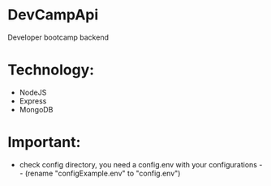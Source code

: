 # DevCampApi

Developer bootcamp backend

# Technology:

- NodeJS
- Express
- MongoDB

# Important:

- check config directory, you need a config.env with your configurations
  -- (rename "configExample.env" to "config.env")
